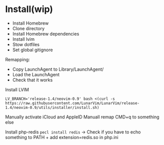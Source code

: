 # Install(wip)

- Install Homebrew
- Clone directory
- Install Homebrew dependencies
- Install lvim
- Stow dotfiles
- Set global gitignore

Remapping:
- Copy LaunchAgent to Library/LaunchAgent/
- Load the LaunchAgent
- Check that it works

Install LVIM
```
LV_BRANCH='release-1.4/neovim-0.9' bash <(curl -s https://raw.githubusercontent.com/LunarVim/LunarVim/release-1.4/neovim-0.9/utils/installer/install.sh)
```

Manually activate iCloud and AppleID
Manuall remap CMD+q to something else

Install php-redis
```pecl install redis```
-> Check if you have to echo something to PATH + add extension=redis.so in php.ini
